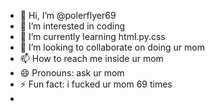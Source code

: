 - 👋 Hi, I’m @polerflyer69
- 👀 I’m interested in coding
- 🌱 I’m currently learning html.py.css
- 💞️ I’m looking to collaborate on doing ur mom
- 📫 How to reach me inside ur mom
- 😄 Pronouns: ask ur mom
- ⚡ Fun fact: i fucked ur mom 69 times
- 

<!---
polerflyer69/polerflyer69 is a ✨ special ✨ repository because its `README.md` (this file) appears on your GitHub profile.
You can click the Preview link to take a look at your changes.
--->
